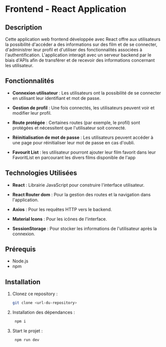 # Frontend - React Application

## Description

Cette application web frontend développée avec React offre aux utilisateurs la possibilité d'accéder a des informations sur des film et de se connecter, d'administrer leur profil et d'utiliser des fonctionnalités associées à l'authentification. L'application interagit avec un serveur backend par le biais d'APIs afin de transférer et de recevoir des informations concernant les utilisateur.

## Fonctionnalités

- **Connexion utilisateur** : Les utilisateurs ont la possibilité de se connecter en utilisant leur identifiant et mot de passe.

- **Gestion de profil** : Une fois connectés, les utilisateurs peuvent voir et modifier leur profil.

- **Route protégée** : Certaines routes (par exemple, le profil) sont protégées et nécessitent que l'utilisateur soit connecté.

- **Réinitialisation de mot de passe** : Les utilisateurs peuvent accéder à une page pour réinitialiser leur mot de passe en cas d'oubli.

- **Favourit List** : les utilisateur pourront ajouter leur film favorit dans leur FavoritList en parcourant les divers films disponible de l'app
 ## Technologies Utilisées

- **React** : Librairie JavaScript pour construire l'interface utilisateur.

- **React Router dom** : Pour la gestion des routes et la navigation dans l'application.

- **Axios** : Pour les requêtes HTTP vers le backend.

- **Material Icons** : Pour les icônes de l'interface.

- **SessionStorage** : Pour stocker les informations de l'utilisateur après la connexion.

## Prérequis

- Node.js
- npm

## Installation

1. Clonez ce repository :
   ```bash
   git clone <url-du-repository>
1. Installation des dépendances :
   ```bash
    npm i 
1. Start le projet :
   ```bash
    npm run dev
